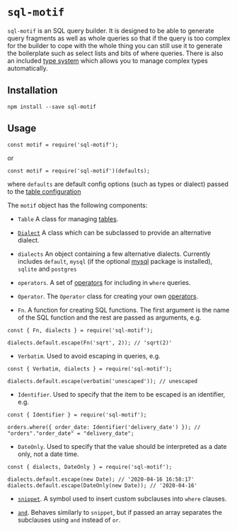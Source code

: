 # `sql-motif`

`sql-motif` is an SQL query builder. It is designed to be able to generate query fragments as well as whole queries so that if the query is too complex for the builder to
cope with the whole thing you can still use it to generate the boilerplate such as select lists and bits of where queries. There is also an included [type system](./types.md)
which allows you to manage complex types automatically.

## Installation

```
npm install --save sql-motif
```

## Usage

```
const motif = require('sql-motif');
```

or

```
const motif = require('sql-motif')(defaults);
```

where `defaults` are default config options (such as types or dialect) passed to the [table configuration](./table.md)

The `motif` object has the following components:

* `Table` A class for managing [tables](./table.md).

* [`Dialect`](./dialect) A class which can be subclassed to provide an alternative dialect.

* `dialects` An object containing a few alternative dialects. Currently includes `default`, `mysql` (if the optional [mysql](https://www.npmjs.com/package/mysql)
package is installed), `sqlite` and `postgres`

* `operators`. A set of [operators](./operators.md) for including in `where` queries.

* `Operator`. The `Operator` class for creating your own [operators](./operators.md).

* `Fn`. A function for creating SQL functions. The first argument is the name of the SQL function and the rest are passed as arguments, e.g.

```
const { Fn, dialects } = require('sql-motif');

dialects.default.escape(Fn('sqrt', 2)); // 'sqrt(2)'
```

* `Verbatim`. Used to avoid escaping in queries, e.g.

```
const { Verbatim, dialects } = require('sql-motif');

dialects.default.escape(verbatim('unescaped')); // unescaped
```
* `Identifier`. Used to specify that the item to be escaped is an identifier, e.g.

```
const { Identifier } = require('sql-motif');

orders.where({ order_date: Identifier('delivery_date') }); // "orders"."order_date" = "delivery_date";
```

* `DateOnly`. Used to specify that the value should be interpreted as a date only, not a date time.

```
const { dialects, DateOnly } = require('sql-motif');

dialects.default.escape(new Date); // '2020-04-16 16:58:17'
dialects.default.escape(DateOnly(new Date)); // '2020-04-16'
```

* [`snippet`](./snippet). A symbol used to insert custom subclauses into `where` clauses.

* [`and`](./snippet). Behaves similarly to `snippet`, but if passed an array separates the subclauses using `and` instead of `or`.


